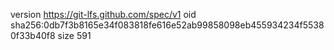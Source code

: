 version https://git-lfs.github.com/spec/v1
oid sha256:0db7f3b8165e34f083818fe616e52ab99858098eb455934234f55380f33b40f8
size 591
